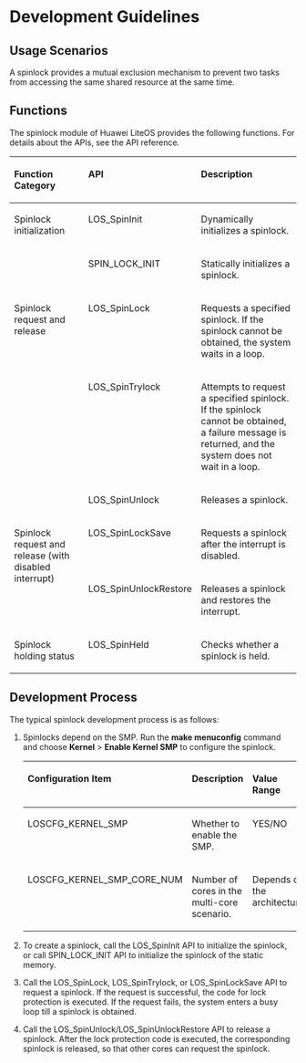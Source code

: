 # Development Guidelines<a name="EN-US_TOPIC_0311018431"></a>

## Usage Scenarios<a name="en-us_topic_0175921104_section10746131142833"></a>

A spinlock provides a mutual exclusion mechanism to prevent two tasks from accessing the same shared resource at the same time.

## Functions<a name="en-us_topic_0175921104_section335816715456"></a>

The spinlock module of Huawei LiteOS provides the following functions. For details about the APIs, see the API reference.

<a name="en-us_topic_0175921104_table14234001162410"></a>
<table><thead align="left"><tr id="en-us_topic_0175921104_row20709259162410"><th class="cellrowborder" valign="top" width="30.05300530053005%" id="mcps1.1.4.1.1"><p id="en-us_topic_0175921104_p66837260162410"><a name="en-us_topic_0175921104_p66837260162410"></a><a name="en-us_topic_0175921104_p66837260162410"></a>Function Category</p>
</th>
<th class="cellrowborder" valign="top" width="23.77237723772377%" id="mcps1.1.4.1.2"><p id="en-us_topic_0175921104_p45109011162410"><a name="en-us_topic_0175921104_p45109011162410"></a><a name="en-us_topic_0175921104_p45109011162410"></a>API</p>
</th>
<th class="cellrowborder" valign="top" width="46.17461746174617%" id="mcps1.1.4.1.3"><p id="en-us_topic_0175921104_p29951237162410"><a name="en-us_topic_0175921104_p29951237162410"></a><a name="en-us_topic_0175921104_p29951237162410"></a>Description</p>
</th>
</tr>
</thead>
<tbody><tr id="en-us_topic_0175921104_row10131148162410"><td class="cellrowborder" rowspan="2" valign="top" width="30.05300530053005%" headers="mcps1.1.4.1.1 "><p id="en-us_topic_0175921104_p15316688162410"><a name="en-us_topic_0175921104_p15316688162410"></a><a name="en-us_topic_0175921104_p15316688162410"></a>Spinlock initialization</p>
</td>
<td class="cellrowborder" valign="top" width="23.77237723772377%" headers="mcps1.1.4.1.2 "><p id="en-us_topic_0175921104_p32692216162410"><a name="en-us_topic_0175921104_p32692216162410"></a><a name="en-us_topic_0175921104_p32692216162410"></a>LOS_SpinInit</p>
</td>
<td class="cellrowborder" valign="top" width="46.17461746174617%" headers="mcps1.1.4.1.3 "><p id="en-us_topic_0175921104_p30823853162410"><a name="en-us_topic_0175921104_p30823853162410"></a><a name="en-us_topic_0175921104_p30823853162410"></a>Dynamically initializes a spinlock.</p>
</td>
</tr>
<tr id="en-us_topic_0175921104_row185813332337"><td class="cellrowborder" valign="top" headers="mcps1.1.4.1.1 "><p id="en-us_topic_0175921104_p9582173353317"><a name="en-us_topic_0175921104_p9582173353317"></a><a name="en-us_topic_0175921104_p9582173353317"></a>SPIN_LOCK_INIT</p>
</td>
<td class="cellrowborder" valign="top" headers="mcps1.1.4.1.2 "><p id="en-us_topic_0175921104_p15582103317339"><a name="en-us_topic_0175921104_p15582103317339"></a><a name="en-us_topic_0175921104_p15582103317339"></a>Statically initializes a spinlock.</p>
</td>
</tr>
<tr id="en-us_topic_0175921104_row54162342162410"><td class="cellrowborder" rowspan="3" valign="top" width="30.05300530053005%" headers="mcps1.1.4.1.1 "><p id="en-us_topic_0175921104_p25073564162410"><a name="en-us_topic_0175921104_p25073564162410"></a><a name="en-us_topic_0175921104_p25073564162410"></a>Spinlock request and release</p>
</td>
<td class="cellrowborder" valign="top" width="23.77237723772377%" headers="mcps1.1.4.1.2 "><p id="en-us_topic_0175921104_p17692840162410"><a name="en-us_topic_0175921104_p17692840162410"></a><a name="en-us_topic_0175921104_p17692840162410"></a>LOS_SpinLock</p>
</td>
<td class="cellrowborder" valign="top" width="46.17461746174617%" headers="mcps1.1.4.1.3 "><p id="en-us_topic_0175921104_p23833903162410"><a name="en-us_topic_0175921104_p23833903162410"></a><a name="en-us_topic_0175921104_p23833903162410"></a>Requests a specified spinlock. If the spinlock cannot be obtained, the system waits in a loop.</p>
</td>
</tr>
<tr id="en-us_topic_0175921104_row6130742123610"><td class="cellrowborder" valign="top" headers="mcps1.1.4.1.1 "><p id="en-us_topic_0175921104_p41301442183610"><a name="en-us_topic_0175921104_p41301442183610"></a><a name="en-us_topic_0175921104_p41301442183610"></a>LOS_SpinTrylock</p>
</td>
<td class="cellrowborder" valign="top" headers="mcps1.1.4.1.2 "><p id="en-us_topic_0175921104_p16130442103610"><a name="en-us_topic_0175921104_p16130442103610"></a><a name="en-us_topic_0175921104_p16130442103610"></a>Attempts to request a specified spinlock. If the spinlock cannot be obtained, a failure message is returned, and the system does not wait in a loop.</p>
</td>
</tr>
<tr id="en-us_topic_0175921104_row13178541162410"><td class="cellrowborder" valign="top" headers="mcps1.1.4.1.1 "><p id="en-us_topic_0175921104_p60828923162410"><a name="en-us_topic_0175921104_p60828923162410"></a><a name="en-us_topic_0175921104_p60828923162410"></a>LOS_SpinUnlock</p>
</td>
<td class="cellrowborder" valign="top" headers="mcps1.1.4.1.2 "><p id="en-us_topic_0175921104_p28195705162410"><a name="en-us_topic_0175921104_p28195705162410"></a><a name="en-us_topic_0175921104_p28195705162410"></a>Releases a spinlock.</p>
</td>
</tr>
<tr id="en-us_topic_0175921104_row829833285118"><td class="cellrowborder" rowspan="2" valign="top" width="30.05300530053005%" headers="mcps1.1.4.1.1 "><p id="en-us_topic_0175921104_p1826134717516"><a name="en-us_topic_0175921104_p1826134717516"></a><a name="en-us_topic_0175921104_p1826134717516"></a>Spinlock request and release (with disabled interrupt)</p>
</td>
<td class="cellrowborder" valign="top" width="23.77237723772377%" headers="mcps1.1.4.1.2 "><p id="en-us_topic_0175921104_p6298132165119"><a name="en-us_topic_0175921104_p6298132165119"></a><a name="en-us_topic_0175921104_p6298132165119"></a>LOS_SpinLockSave</p>
</td>
<td class="cellrowborder" valign="top" width="46.17461746174617%" headers="mcps1.1.4.1.3 "><p id="en-us_topic_0175921104_p329873275110"><a name="en-us_topic_0175921104_p329873275110"></a><a name="en-us_topic_0175921104_p329873275110"></a>Requests a spinlock after the interrupt is disabled.</p>
</td>
</tr>
<tr id="en-us_topic_0175921104_row2474173655120"><td class="cellrowborder" valign="top" headers="mcps1.1.4.1.1 "><p id="en-us_topic_0175921104_p3474123617518"><a name="en-us_topic_0175921104_p3474123617518"></a><a name="en-us_topic_0175921104_p3474123617518"></a>LOS_SpinUnlockRestore</p>
</td>
<td class="cellrowborder" valign="top" headers="mcps1.1.4.1.2 "><p id="en-us_topic_0175921104_p1347433685113"><a name="en-us_topic_0175921104_p1347433685113"></a><a name="en-us_topic_0175921104_p1347433685113"></a>Releases a spinlock and restores the interrupt.</p>
</td>
</tr>
<tr id="en-us_topic_0175921104_row13315131215318"><td class="cellrowborder" valign="top" width="30.05300530053005%" headers="mcps1.1.4.1.1 "><p id="en-us_topic_0175921104_p0315812115318"><a name="en-us_topic_0175921104_p0315812115318"></a><a name="en-us_topic_0175921104_p0315812115318"></a>Spinlock holding status</p>
</td>
<td class="cellrowborder" valign="top" width="23.77237723772377%" headers="mcps1.1.4.1.2 "><p id="en-us_topic_0175921104_p133153129534"><a name="en-us_topic_0175921104_p133153129534"></a><a name="en-us_topic_0175921104_p133153129534"></a>LOS_SpinHeld</p>
</td>
<td class="cellrowborder" valign="top" width="46.17461746174617%" headers="mcps1.1.4.1.3 "><p id="en-us_topic_0175921104_p123154125539"><a name="en-us_topic_0175921104_p123154125539"></a><a name="en-us_topic_0175921104_p123154125539"></a>Checks whether a spinlock is held.</p>
</td>
</tr>
</tbody>
</table>

## Development Process<a name="en-us_topic_0175921104_section1137085411376"></a>

The typical spinlock development process is as follows:

1.  Spinlocks depend on the SMP. Run the  **make menuconfig**  command and choose  **Kernel**  \>  **Enable Kernel SMP**  to configure the spinlock.

    <a name="en-us_topic_0175921104_table34659900162615"></a>
    <table><thead align="left"><tr id="en-us_topic_0175921104_row3414390162615"><th class="cellrowborder" valign="top" width="21.3978602139786%" id="mcps1.1.6.1.1"><p id="en-us_topic_0175921104_p8130151162615"><a name="en-us_topic_0175921104_p8130151162615"></a><a name="en-us_topic_0175921104_p8130151162615"></a>Configuration Item</p>
    </th>
    <th class="cellrowborder" valign="top" width="35.35646435356465%" id="mcps1.1.6.1.2"><p id="en-us_topic_0175921104_p54562526162615"><a name="en-us_topic_0175921104_p54562526162615"></a><a name="en-us_topic_0175921104_p54562526162615"></a>Description</p>
    </th>
    <th class="cellrowborder" valign="top" width="15.608439156084392%" id="mcps1.1.6.1.3"><p id="en-us_topic_0175921104_p57488448162615"><a name="en-us_topic_0175921104_p57488448162615"></a><a name="en-us_topic_0175921104_p57488448162615"></a>Value Range</p>
    </th>
    <th class="cellrowborder" valign="top" width="12.768723127687231%" id="mcps1.1.6.1.4"><p id="en-us_topic_0175921104_p26052727162615"><a name="en-us_topic_0175921104_p26052727162615"></a><a name="en-us_topic_0175921104_p26052727162615"></a>Default Value</p>
    </th>
    <th class="cellrowborder" valign="top" width="14.86851314868513%" id="mcps1.1.6.1.5"><p id="en-us_topic_0175921104_p29896171162615"><a name="en-us_topic_0175921104_p29896171162615"></a><a name="en-us_topic_0175921104_p29896171162615"></a>Dependency</p>
    </th>
    </tr>
    </thead>
    <tbody><tr id="en-us_topic_0175921104_row5670787162615"><td class="cellrowborder" valign="top" width="21.3978602139786%" headers="mcps1.1.6.1.1 "><p id="en-us_topic_0175921104_p767075542311"><a name="en-us_topic_0175921104_p767075542311"></a><a name="en-us_topic_0175921104_p767075542311"></a>LOSCFG_KERNEL_SMP</p>
    </td>
    <td class="cellrowborder" valign="top" width="35.35646435356465%" headers="mcps1.1.6.1.2 "><p id="en-us_topic_0175921104_p27727169162615"><a name="en-us_topic_0175921104_p27727169162615"></a><a name="en-us_topic_0175921104_p27727169162615"></a>Whether to enable the SMP.</p>
    </td>
    <td class="cellrowborder" valign="top" width="15.608439156084392%" headers="mcps1.1.6.1.3 "><p id="en-us_topic_0175921104_p31308215162615"><a name="en-us_topic_0175921104_p31308215162615"></a><a name="en-us_topic_0175921104_p31308215162615"></a>YES/NO</p>
    </td>
    <td class="cellrowborder" valign="top" width="12.768723127687231%" headers="mcps1.1.6.1.4 "><p id="en-us_topic_0175921104_p52937457162615"><a name="en-us_topic_0175921104_p52937457162615"></a><a name="en-us_topic_0175921104_p52937457162615"></a>YES</p>
    </td>
    <td class="cellrowborder" valign="top" width="14.86851314868513%" headers="mcps1.1.6.1.5 "><p id="en-us_topic_0175921104_p60075607162615"><a name="en-us_topic_0175921104_p60075607162615"></a><a name="en-us_topic_0175921104_p60075607162615"></a>Multi-core hardware is supported.</p>
    </td>
    </tr>
    <tr id="en-us_topic_0175921104_row3809559162615"><td class="cellrowborder" valign="top" width="21.3978602139786%" headers="mcps1.1.6.1.1 "><p id="en-us_topic_0175921104_p131131669249"><a name="en-us_topic_0175921104_p131131669249"></a><a name="en-us_topic_0175921104_p131131669249"></a>LOSCFG_KERNEL_SMP_CORE_NUM</p>
    </td>
    <td class="cellrowborder" valign="top" width="35.35646435356465%" headers="mcps1.1.6.1.2 "><p id="en-us_topic_0175921104_p30022176162615"><a name="en-us_topic_0175921104_p30022176162615"></a><a name="en-us_topic_0175921104_p30022176162615"></a>Number of cores in the multi-core scenario.</p>
    </td>
    <td class="cellrowborder" valign="top" width="15.608439156084392%" headers="mcps1.1.6.1.3 "><p id="en-us_topic_0175921104_p15877214162615"><a name="en-us_topic_0175921104_p15877214162615"></a><a name="en-us_topic_0175921104_p15877214162615"></a>Depends on the architecture.</p>
    </td>
    <td class="cellrowborder" valign="top" width="12.768723127687231%" headers="mcps1.1.6.1.4 "><p id="en-us_topic_0175921104_p10985932162615"><a name="en-us_topic_0175921104_p10985932162615"></a><a name="en-us_topic_0175921104_p10985932162615"></a>2</p>
    </td>
    <td class="cellrowborder" valign="top" width="14.86851314868513%" headers="mcps1.1.6.1.5 "><p id="en-us_topic_0175921104_p17445266162615"><a name="en-us_topic_0175921104_p17445266162615"></a><a name="en-us_topic_0175921104_p17445266162615"></a>None</p>
    </td>
    </tr>
    </tbody>
    </table>

2.  To create a spinlock, call the LOS\_SpinInit API to initialize the spinlock, or call SPIN\_LOCK\_INIT API to initialize the spinlock of the static memory.
3.  Call the LOS\_SpinLock, LOS\_SpinTrylock, or LOS\_SpinLockSave API to request a spinlock. If the request is successful, the code for lock protection is executed. If the request fails, the system enters a busy loop till a spinlock is obtained.
4.  Call the LOS\_SpinUnlock/LOS\_SpinUnlockRestore API to release a spinlock. After the lock protection code is executed, the corresponding spinlock is released, so that other cores can request the spinlock.

